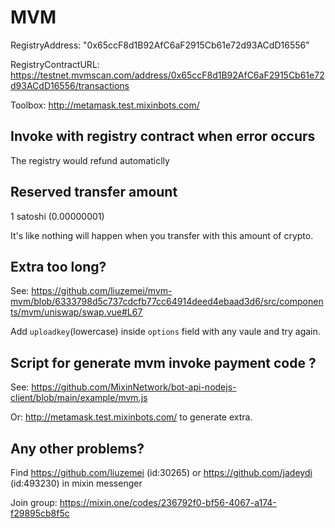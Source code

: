# MVM

RegistryAddress: "0x65ccF8d1B92AfC6aF2915Cb61e72d93ACdD16556"

RegistryContractURL: https://testnet.mvmscan.com/address/0x65ccF8d1B92AfC6aF2915Cb61e72d93ACdD16556/transactions

Toolbox: http://metamask.test.mixinbots.com/

## Invoke with registry contract when error occurs

The registry would refund automaticlly

## Reserved transfer amount

1 satoshi (0.00000001)

It's like nothing will happen when you transfer with this amount of crypto.

## Extra too long?

See: https://github.com/liuzemei/mvm-mvm/blob/6333798d5c737cdcfb77cc64914deed4ebaad3d6/src/components/mvm/uniswap/swap.vue#L67

Add `uploadkey`(lowercase) inside `options` field with any vaule and try again.

## Script for generate mvm invoke payment code ?

See: https://github.com/MixinNetwork/bot-api-nodejs-client/blob/main/example/mvm.js

Or: http://metamask.test.mixinbots.com/ to generate extra.

## Any other problems?

Find https://github.com/liuzemei (id:30265) or https://github.com/jadeydi (id:493230) in mixin messenger 

Join group: https://mixin.one/codes/236792f0-bf56-4067-a174-f29895cb8f5c
